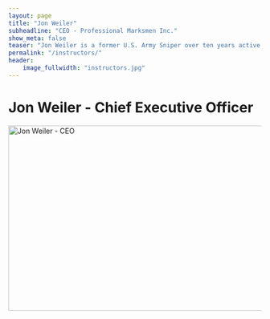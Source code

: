 ```yaml
---
layout: page
title: "Jon Weiler"
subheadline: "CEO - Professional Marksmen Inc."
show_meta: false
teaser: "Jon Weiler is a former U.S. Army Sniper over ten years active experience working with precision long range cartridges ... "
permalink: "/instructors/"
header:
    image_fullwidth: "instructors.jpg"
---
```


# Jon Weiler - Chief Executive Officer

<img src="jonweiler.jpg" alt="Jon Weiler - CEO" style="width:800px;height:370px;"><a href="http://jonweilerpmi.github.io/pmisite/jon_weiler/">





